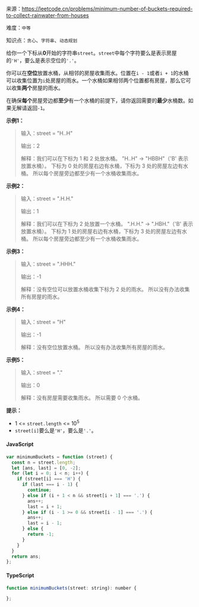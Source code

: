 来源：<https://leetcode.cn/problems/minimum-number-of-buckets-required-to-collect-rainwater-from-houses>

难度：`中等`

知识点：`贪心`、`字符串`、`动态规划`

给你一个下标从**0**开始的字符串`street`。`street`中每个字符要么是表示房屋的`'H'`，要么是表示空位的`'.'`。

你可以在**空位**放置水桶，从相邻的房屋收集雨水。位置在`i - 1`或者`i + 1`的水桶可以收集位置为`i`处房屋的雨水。一个水桶如果相邻两个位置都有房屋，那么它可以收集**两个**房屋的雨水。

在确保**每个**房屋旁边都**至少**有一个水桶的前提下，请你返回需要的**最少**水桶数。如果无解请返回`-1`。

**示例1：**

> 输入：street = "H..H"
>
> 输出：2
>
> 解释：我们可以在下标为 1 和 2 处放水桶。
> "H..H" -> "HBBH"（'B' 表示放置水桶）。
> 下标为 0 处的房屋右边有水桶，下标为 3 处的房屋左边有水桶。
> 所以每个房屋旁边都至少有一个水桶收集雨水。

**示例2：**

> 输入：street = ".H.H."
>
> 输出：1
>
> 解释：我们可以在下标为 2 处放置一个水桶。
> ".H.H." -> ".HBH."（'B' 表示放置水桶）。
> 下标为 1 处的房屋右边有水桶，下标为 3 处的房屋左边有水桶。
> 所以每个房屋旁边都至少有一个水桶收集雨水。

**示例3：**

> 输入：street = ".HHH."
>
> 输出：-1
>
> 解释：没有空位可以放置水桶收集下标为 2 处的雨水。
> 所以没有办法收集所有房屋的雨水。

**示例4：**

> 输入：street = "H"
>
> 输出：-1
>
> 解释：没有空位放置水桶。
> 所以没有办法收集所有房屋的雨水。

**示例5：**

> 输入：street = "."
>
> 输出：0
>
> 解释：没有房屋需要收集雨水。
> 所以需要 0 个水桶。

**提示：**

- 1 <= `street.length` <= 10<sup>5</sup>
- `street[i]`要么是`'H'`，要么是`'.'`。

<!-- tabs:start -->

#### **JavaScript**

```javascript
var minimumBuckets = function (street) {
  const n = street.length;
  let [ans, last] = [0, -2];
  for (let i = 0; i < n; i++) {
    if (street[i] === 'H') {
      if (last === i - 1) {
        continue;
      } else if (i + 1 < n && street[i + 1] === '.') {
        ans++;
        last = i + 1;
      } else if (i - 1 >= 0 && street[i - 1] === '.') {
        ans++;
        last = i - 1;
      } else {
        return -1;
      }
    }
  }
  return ans;
};
```

#### **TypeScript**

```javascript
function minimumBuckets(street: string): number {

};
```

<!-- tabs:end -->
